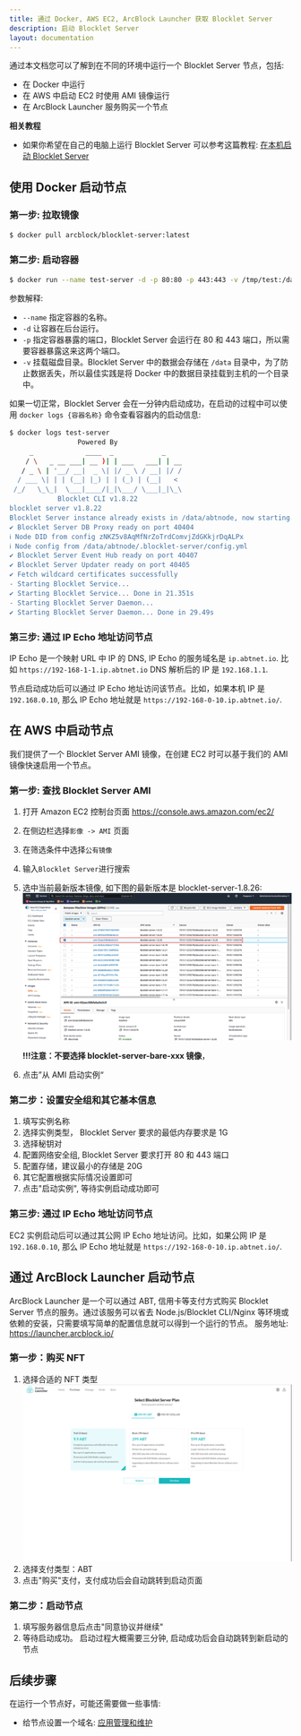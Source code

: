 ```yaml
---
title: 通过 Docker, AWS EC2, ArcBlock Launcher 获取 Blocklet Server
description: 启动 Blocklet Server
layout: documentation
---
```


通过本文档您可以了解到在不同的环境中运行一个 Blocklet Server 节点，包括:

- 在 Docker 中运行
- 在 AWS 中启动 EC2 时使用 AMI 镜像运行
- 在 ArcBlock Launcher 服务购买一个节点

**相关教程**

- 如果你希望在自己的电脑上运行 Blocklet Server 可以参考这篇教程: [在本机启动 Blocklet Server](/zh/quick-start/blocklet-server)

## 使用 Docker 启动节点

### 第一步: 拉取镜像

```bash
$ docker pull arcblock/blocklet-server:latest
```

### 第二步: 启动容器

```bash
$ docker run --name test-server -d -p 80:80 -p 443:443 -v /tmp/test:/data arcblock/blocklet-server
```

参数解释:

- `--name` 指定容器的名称。
- `-d` 让容器在后台运行。
- `-p` 指定容器暴露的端口，Blocklet Server 会运行在 80 和 443 端口，所以需要容器暴露这来这两个端口。
- `-v` 挂载磁盘目录。Blocklet Server 中的数据会存储在 `/data` 目录中，为了防止数据丢失，所以最佳实践是将 Docker 中的数据目录挂载到主机的一个目录中。

如果一切正常，Blocklet Server 会在一分钟内启动成功，在启动的过程中可以使用 `docker logs {容器名称}` 命令查看容器内的启动信息:

```bash
$ docker logs test-server
                 Powered By
     _             ____  _            _
    / \   _ __ ___| __ )| | ___   ___| | __
   / _ \ | '__/ __|  _ \| |/ _ \ / __| |/ /
  / ___ \| | | (__| |_) | | (_) | (__|   <
 /_/   \_\_|  \___|____/|_|\___/ \___|_|\_\
            Blocklet CLI v1.8.22
blocklet server v1.8.22
Blocklet Server instance already exists in /data/abtnode, now starting...
✔ Blocklet Server DB Proxy ready on port 40404
ℹ Node DID from config zNKZ5v8AqMfNrZoTrdComvjZdGKkjrDqALPx
ℹ Node config from /data/abtnode/.blocklet-server/config.yml
✔ Blocklet Server Event Hub ready on port 40407
✔ Blocklet Server Updater ready on port 40405
✔ Fetch wildcard certificates successfully
- Starting Blocklet Service...
✔ Starting Blocklet Service... Done in 21.351s
- Starting Blocklet Server Daemon...
✔ Starting Blocklet Server Daemon... Done in 29.49s
```

### 第三步: 通过 IP Echo 地址访问节点

IP Echo 是一个映射 URL 中 IP 的 DNS, IP Echo 的服务域名是 `ip.abtnet.io`. 比如 `https://192-168-1-1.ip.abtnet.io` DNS 解析后的 IP 是 `192.168.1.1`.

节点启动成功后可以通过 IP Echo 地址访问该节点。比如，如果本机 IP 是 `192.168.0.10`, 那么 IP Echo 地址就是 `https://192-168-0-10.ip.abtnet.io/`.

## 在 AWS 中启动节点

我们提供了一个 Blocklet Server AMI 镜像，在创建 EC2 时可以基于我们的 AMI 镜像快速启用一个节点。

### 第一步: 查找 Blocklet Server AMI

1. 打开 Amazon EC2 控制台页面 https://console.aws.amazon.com/ec2/
1. 在侧边栏选择`影像 -> AMI` 页面
1. 在筛选条件中选择`公有镜像`
1. 输入`Blocklet Server`进行搜索
1. 选中当前最新版本镜像, 如下图的最新版本是 blocklet-server-1.8.26:
   ![select ami](./images/select-ami.png)

   **!!!注意：不要选择 blocklet-server-bare-xxx 镜像**，

1. 点击”从 AMI 启动实例“

### 第二步：设置安全组和其它基本信息

1. 填写实例名称
1. 选择实例类型， Blocklet Server 要求的最低内存要求是 1G
1. 选择秘钥对
1. 配置网络安全组, Blocklet Server 要求打开 80 和 443 端口
1. 配置存储，建议最小的存储是 20G
1. 其它配置根据实际情况设置即可
1. 点击"启动实例", 等待实例启动成功即可

### 第三步: 通过 IP Echo 地址访问节点

EC2 实例启动后可以通过其公网 IP Echo 地址访问。比如，如果公网 IP 是 `192.168.0.10`, 那么 IP Echo 地址就是 `https://192-168-0-10.ip.abtnet.io/`.

## 通过 ArcBlock Launcher 启动节点

ArcBlock Launcher 是一个可以通过 ABT, 信用卡等支付方式购买 Blocklet Server 节点的服务。通过该服务可以省去 Node.js/Blocklet CLI/Nginx 等环境或依赖的安装，只需要填写简单的配置信息就可以得到一个运行的节点。
服务地址: https://launcher.arcblock.io/

### 第一步：购买 NFT

1. 选择合适的 NFT 类型
   ![select nft](./images/launcher-select-plan.png)
1. 选择支付类型：ABT
1. 点击"购买"支付，支付成功后会自动跳转到启动页面

### 第二步：启动节点

1. 填写服务器信息后点击"同意协议并继续"
1. 等待启动成功。 启动过程大概需要三分钟, 启动成功后会自动跳转到新启动的节点

## 后续步骤

在运行一个节点好，可能还需要做一些事情:

- 给节点设置一个域名: [应用管理和维护](/guide/operation)
